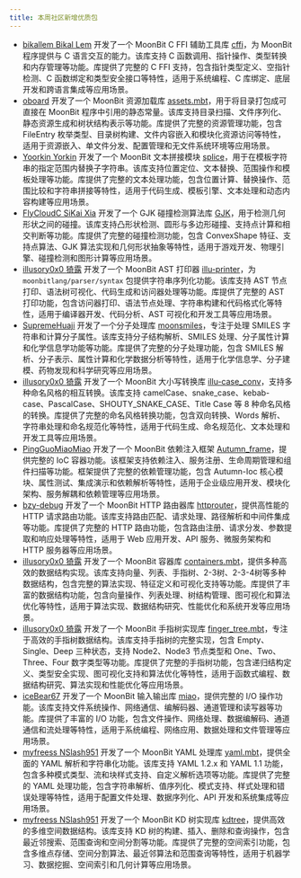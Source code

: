 ```yaml
---
title: 本周社区新增优质包
---
```


- [bikallem Bikal Lem](https://github.com/bikallem) 开发了一个 MoonBit C FFI 辅助工具库 [cffi](https://github.com/bikallem/cffi)，为 MoonBit 程序提供与 C 语言交互的能力。该库支持 C 函数调用、指针操作、类型转换和内存管理等功能。库提供了完整的 C FFI 支持，包含指针类型定义、空指针检测、C 函数绑定和类型安全接口等特性，适用于系统编程、C 库绑定、底层开发和跨语言集成等应用场景。
- [oboard](https://github.com/oboard) 开发了一个 MoonBit 资源加载库 [assets.mbt](https://github.com/oboard/assets.mbt)，用于将目录打包成可直接在 MoonBit 程序中引用的静态常量。该库支持目录扫描、文件序列化、静态资源生成和树状结构表示等功能。库提供了完整的资源管理功能，包含 FileEntry 枚举类型、目录树构建、文件内容嵌入和模块化资源访问等特性，适用于资源嵌入、单文件分发、配置管理和无文件系统环境等应用场景。
- [Yoorkin Yorkin](https://github.com/Yoorkin) 开发了一个 MoonBit 文本拼接模块 [splice](https://github.com/moonbit-community/splice)，用于在模板字符串的指定范围内替换子字符串。该库支持位置定位、文本替换、范围操作和模板处理等功能。库提供了完整的文本处理功能，包含位置计算、替换操作、范围比较和字符串拼接等特性，适用于代码生成、模板引擎、文本处理和动态内容构建等应用场景。
- [FlyCloudC SiKai Xia](https://github.com/FlyCloudC) 开发了一个 GJK 碰撞检测算法库 [GJK](https://github.com/FlyCloudC/GJK)，用于检测几何形状之间的碰撞。该库支持凸形状检测、圆形与多边形碰撞、支持点计算和相交判断等功能。库提供了完整的碰撞检测功能，包含 ConvexShape 特征、支持点算法、GJK 算法实现和几何形状抽象等特性，适用于游戏开发、物理引擎、碰撞检测和图形计算等应用场景。
- [illusory0x0 猗露](https://github.com/illusory0x0) 开发了一个 MoonBit AST 打印器 [illu-printer](https://github.com/illusory0x0/illu-printer)，为 `moonbitlang/parser/syntax` 包提供字符串序列化功能。该库支持 AST 节点打印、语法树可视化、代码生成和访问器处理等功能。库提供了完整的 AST 打印功能，包含访问器打印、语法节点处理、字符串构建和代码格式化等特性，适用于编译器开发、代码分析、AST 可视化和开发工具等应用场景。
- [SupremeHuaji](https://github.com/SupremeHuaji) 开发了一个分子处理库 [moonsmiles](https://github.com/SupremeHuaji/moonsmiles)，专注于处理 SMILES 字符串和计算分子属性。该库支持分子结构解析、SMILES 处理、分子属性计算和化学信息学功能等功能。库提供了完整的分子处理功能，包含 SMILES 解析、分子表示、属性计算和化学数据分析等特性，适用于化学信息学、分子建模、药物发现和科学研究等应用场景。
- [illusory0x0 猗露](https://github.com/illusory0x0) 开发了一个 MoonBit 大小写转换库 [illu-case_conv](https://github.com/illusory0x0/illu-case_conv)，支持多种命名风格的相互转换。该库支持 camelCase、snake_case、kebab-case、PascalCase、SHOUTY_SNAKE_CASE、Title Case 等 8 种命名风格的转换。库提供了完整的命名风格转换功能，包含双向转换、Words 解析、字符串处理和命名规范化等特性，适用于代码生成、命名规范化、文本处理和开发工具等应用场景。
- [PingGuoMiaoMiao](https://github.com/PingGuoMiaoMiao) 开发了一个 MoonBit 依赖注入框架 [Autumn_frame](https://github.com/PingGuoMiaoMiao/Autumn_frame)，提供完整的 IoC 容器功能。该框架支持依赖注入、服务注册、生命周期管理和组件扫描等功能。框架提供了完整的依赖管理功能，包含 Autumn-Ioc 核心模块、属性测试、集成演示和依赖解析等特性，适用于企业级应用开发、模块化架构、服务解耦和依赖管理等应用场景。
- [bzy-debug](https://github.com/bzy-debug) 开发了一个 MoonBit HTTP 路由器库 [httprouter](https://github.com/bzy-debug/httprouter)，提供高性能的 HTTP 请求路由功能。该库支持路由匹配、请求处理、路径解析和中间件集成等功能。库提供了完整的 HTTP 路由功能，包含路由注册、请求分发、参数提取和响应处理等特性，适用于 Web 应用开发、API 服务、微服务架构和 HTTP 服务器等应用场景。
- [illusory0x0 猗露](https://github.com/illusory0x0) 开发了一个 MoonBit 容器库 [containers.mbt](https://github.com/illusory0x0/containers.mbt)，提供多种高效的数据结构实现。该库支持向量、列表、手指树、2-3树、2-3-4树等多种数据结构，包含完整的算法实现、特征定义和可视化支持等功能。库提供了丰富的数据结构功能，包含向量操作、列表处理、树结构管理、图可视化和算法优化等特性，适用于算法实现、数据结构研究、性能优化和系统开发等应用场景。
- [illusory0x0 猗露](https://github.com/illusory0x0) 开发了一个 MoonBit 手指树实现库 [finger_tree.mbt](https://github.com/illusory0x0/finger_tree.mbt)，专注于高效的手指树数据结构。该库支持手指树的完整实现，包含 Empty、Single、Deep 三种状态，支持 Node2、Node3 节点类型和 One、Two、Three、Four 数字类型等功能。库提供了完整的手指树功能，包含递归结构定义、类型安全实现、图可视化支持和算法优化等特性，适用于函数式编程、数据结构研究、算法实现和性能优化等应用场景。
- [iceBear67](https://github.com/iceBear67) 开发了一个 MoonBit 输入输出库 [miao](https://github.com/kalculos/miao)，提供完整的 I/O 操作功能。该库支持文件系统操作、网络通信、编解码器、通道管理和读写器等功能。库提供了丰富的 I/O 功能，包含文件操作、网络处理、数据编解码、通道通信和流处理等特性，适用于系统编程、网络应用、数据处理和文件管理等应用场景。
- [myfreess NSlash951](https://github.com/myfreess) 开发了一个 MoonBit YAML 处理库 [yaml.mbt](https://github.com/moonbit-community/yaml.mbt)，提供全面的 YAML 解析和字符串化功能。该库支持 YAML 1.2.x 和 YAML 1.1 功能，包含多种模式类型、流和块样式支持、自定义解析选项等功能。库提供了完整的 YAML 处理功能，包含字符串解析、值序列化、模式支持、样式处理和错误处理等特性，适用于配置文件处理、数据序列化、API 开发和系统集成等应用场景。
- [myfreess NSlash951](https://github.com/myfreess) 开发了一个 MoonBit KD 树实现库 [kdtree](https://github.com/moonbit-community/kdtree)，提供高效的多维空间数据结构。该库支持 KD 树的构建、插入、删除和查询操作，包含最近邻搜索、范围查询和空间分割等功能。库提供了完整的空间索引功能，包含多维点存储、空间分割算法、最近邻算法和范围查询等特性，适用于机器学习、数据挖掘、空间索引和几何计算等应用场景。
